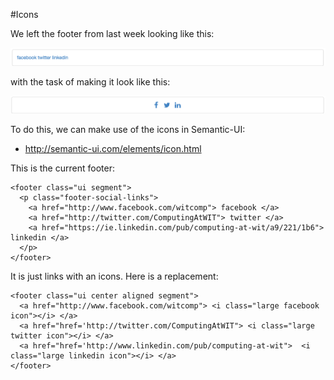 #Icons

We left the footer from last week looking like this:

![](img/01.png)

with the task of making it look like this:

![](img/05.png)

To do this, we can make use of the icons in Semantic-UI:

- <http://semantic-ui.com/elements/icon.html>

This is the current footer:

~~~
<footer class="ui segment">
  <p class="footer-social-links">
    <a href="http://www.facebook.com/witcomp"> facebook </a>
    <a href="http://twitter.com/ComputingAtWIT"> twitter </a>
    <a href="https://ie.linkedin.com/pub/computing-at-wit/a9/221/1b6"> linkedin </a>
  </p>
</footer>
~~~

It is just links with an icons. Here is a replacement:

~~~
<footer class="ui center aligned segment">
  <a href="http://www.facebook.com/witcomp"> <i class="large facebook icon"></i> </a>
  <a href="href='http://twitter.com/ComputingAtWIT"> <i class="large twitter icon"></i> </a>
  <a href="href='http://www.linkedin.com/pub/computing-at-wit">  <i class="large linkedin icon"></i> </a>
</footer>
~~~
